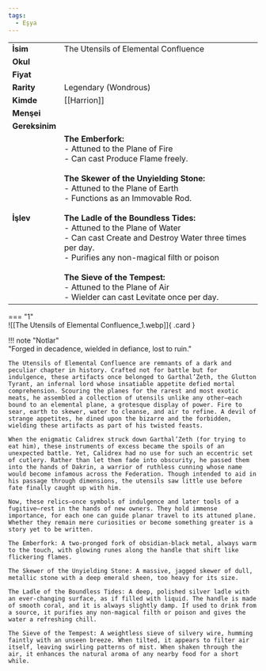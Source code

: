 ```yaml
---
tags:
  - Eşya
---  
```

  
  
<div class="grid" markdown>  
  
|  |  |  
|---|---|  
| **İsim** | The Utensils of Elemental Confluence|  
| **Okul** | |  
| **Fiyat** | |  
| **Rarity** | Legendary (Wondrous)|  
| **Kimde** | [[Harrion]]|  
| **Menşei** | |  
| **Gereksinim** | |  
| **İşlev** | **The Emberfork:**<br>- Attuned to the Plane of Fire<br>- Can cast Produce Flame freely.<br><br>**The Skewer of the Unyielding Stone:**<br>- Attuned to the Plane of Earth<br>- Functions as an Immovable Rod.<br><br>**The Ladle of the Boundless Tides:**<br>- Attuned to the Plane of Water<br>- Can cast Create and Destroy Water three times per day.<br>- Purifies any non-magical filth or poison<br><br>**The Sieve of the Tempest:**<br>- Attuned to the Plane of Air<br>- Wielder can cast Levitate once per day.|  
  
  
=== "1"  
	![[The Utensils of Elemental Confluence_1.webp]]{ .card }  
  
</div>  
  
!!! note "Notlar"  
	"Forged in decadence, wielded in defiance, lost to ruin."  
	  
	The Utensils of Elemental Confluence are remnants of a dark and peculiar chapter in history. Crafted not for battle but for indulgence, these artifacts once belonged to Garthal’Zeth, the Glutton Tyrant, an infernal lord whose insatiable appetite defied mortal comprehension. Scouring the planes for the rarest and most exotic meats, he assembled a collection of utensils unlike any other—each bound to an elemental plane, a grotesque display of power. Fire to sear, earth to skewer, water to cleanse, and air to refine. A devil of strange appetites, he dined upon the bizarre and the forbidden, wielding these artifacts as part of his twisted feasts.  
	  
	When the enigmatic Calidrex struck down Garthal’Zeth (for trying to eat him), these instruments of excess became the spoils of an unexpected battle. Yet, Calidrex had no use for such an eccentric set of cutlery. Rather than let them fade into obscurity, he passed them into the hands of Dakrin, a warrior of ruthless cunning whose name would become infamous across the Federation. Though intended to aid in his passage through dimensions, the utensils saw little use before fate finally caught up with him.  
	  
	Now, these relics—once symbols of indulgence and later tools of a fugitive—rest in the hands of new owners. They hold immense importance, for each one can guide planar travel to its attuned plane. Whether they remain mere curiosities or become something greater is a story yet to be written.  
	  
	The Emberfork: A two-pronged fork of obsidian-black metal, always warm to the touch, with glowing runes along the handle that shift like flickering flames.  
	  
	The Skewer of the Unyielding Stone: A massive, jagged skewer of dull, metallic stone with a deep emerald sheen, too heavy for its size.  
	  
	The Ladle of the Boundless Tides: A deep, polished silver ladle with an ever-changing surface, as if filled with liquid. The handle is made of smooth coral, and it is always slightly damp. If used to drink from a source, it purifies any non-magical filth or poison and gives the water a refreshing chill.  
	  
	The Sieve of the Tempest: A weightless sieve of silvery wire, humming faintly with an unseen breeze. When tilted, it appears to filter air itself, leaving swirling patterns of mist. When shaken through the air, it enhances the natural aroma of any nearby food for a short while.   